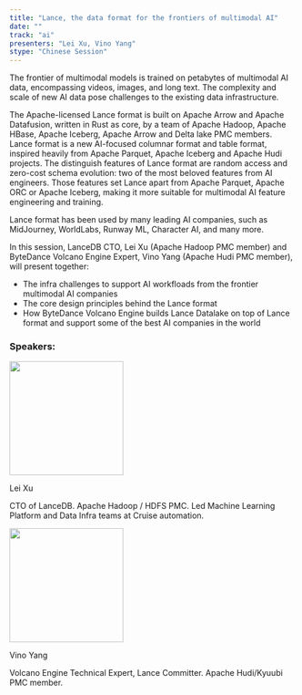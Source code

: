 ```yaml
---
title: "Lance, the data format for the frontiers of multimodal AI"
date: ""
track: "ai"
presenters: "Lei Xu, Vino Yang"
stype: "Chinese Session"
---
```


The frontier of multimodal models is trained on petabytes of multimodal AI data, encompassing videos, images, and long text. The complexity and scale of new AI data pose challenges to the existing data infrastructure.

The Apache-licensed Lance format is built on Apache Arrow and Apache Datafusion, written in Rust as core, by a team of Apache Hadoop, Apache HBase, Apache Iceberg, Apache Arrow and Delta lake PMC members.  Lance format is a new AI-focused columnar format and table format, inspired heavily from Apache Parquet, Apache Iceberg and Apache Hudi projects. The distinguish features of Lance format are random access and zero-cost schema evolution: two of the most beloved features from AI engineers. Those features set Lance apart from Apache Parquet, Apache ORC or Apache Iceberg, making it more suitable for multimodal AI feature engineering and training.

Lance format has been used by many leading AI companies, such as MidJourney, WorldLabs, Runway ML, Character AI, and many more.

In this session, LanceDB CTO, Lei Xu (Apache Hadoop PMC member) and ByteDance Volcano Engine Expert, Vino Yang (Apache Hudi PMC member),  will present together: 

* The infra challenges to support AI workfloads from the frontier multimodal AI companies
* The core design principles behind the Lance format
* How ByteDance Volcano Engine builds Lance Datalake on top of Lance format and support some of the best AI companies in the world

### Speakers:


<img src="https://sessionize.com/image/c474-400o400o1-Nw9G6zsD6xSdthd91QyR8B.png" width="200" /><br/>

Lei Xu

CTO of LanceDB. Apache Hadoop / HDFS PMC. Led Machine Learning Platform and Data Infra teams at Cruise automation. 


<img src="https://sessionize.com/image/869d-400o400o1-3zhtBJ2kY4y7h9wfaMW5Go.jpg" width="200" /><br/>

Vino Yang

Volcano Engine Technical Expert, Lance Committer. Apache Hudi/Kyuubi PMC member.

